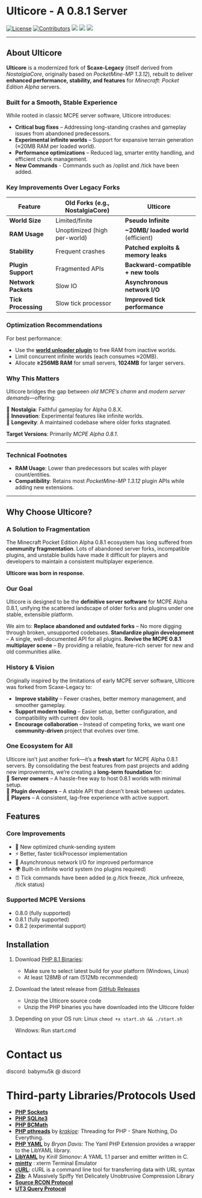 # Ulticore - A 0.8.1 Server

[![License](https://img.shields.io/github/license/Ulticore-Project/Ulticore)]() [![Contributors](https://img.shields.io/github/contributors/Ulticore-Project/Ulticore)]() [![](https://img.shields.io/github/last-commit/Ulticore-Project/Ulticore)]() [![](https://img.shields.io/github/downloads/Ulticore-Project/Ulticore/total)]() [![](https://img.shields.io/github/stars/Ulticore-Project/Ulticore
)]()

---

## **About Ulticore**  

**Ulticore** is a modernized fork of **Scaxe-Legacy** (itself derived from *NostalgiaCore*, originally based on *PocketMine-MP 1.3.12*), rebuilt to deliver **enhanced performance, stability, and features** for *Minecraft: Pocket Edition Alpha* servers.  

### **Built for a Smooth, Stable Experience**  
While rooted in classic MCPE server software, Ulticore introduces:  
- **Critical bug fixes** – Addressing long-standing crashes and gameplay issues from abandoned predecessors.  
- **Experimental infinite worlds** – Support for expansive terrain generation (≈20MB RAM per loaded world).  
- **Performance optimizations** – Reduced lag, smarter entity handling, and efficient chunk management.
- **New Commands** - Commands such as /oplist and /tick have been added. 

### **Key Improvements Over Legacy Forks**  
| Feature          | Old Forks (e.g., NostalgiaCore) | **Ulticore** |  
|------------------|-------------------------------|--------------|  
| **World Size**   | Limited/finite                | **Pseudo Infinite** |  
| **RAM Usage**    | Unoptimized (high per-world)  | **~20MB/ loaded world** (efficient) |  
| **Stability**    | Frequent crashes              | **Patched exploits & memory leaks** |  
| **Plugin Support** | Fragmented APIs              | **Backward-compatible + new tools** |
| **Network Packets** | Slow IO              | **Asynchronous network I/O** |
| **Tick Processing** | Slow tick processor              | **Improved tick performance** |

### **Optimization Recommendations**  
For best performance:  
- Use the [**world unloader plugin**](https://github.com/Ulticore-Project/ulticore-plugins/blob/main/worldunloader.php) to free RAM from inactive worlds.  
- Limit concurrent infinite worlds (each consumes ≈20MB).  
- Allocate **≥256MB RAM** for small servers, **1024MB** for larger servers.  

### **Why This Matters**  
Ulticore bridges the gap between *old MCPE’s charm* and *modern server demands*—offering:  

🔹 **Nostalgia**: Faithful gameplay for Alpha 0.8.X.  
🔹 **Innovation**: Experimental features like infinite worlds.  
🔹 **Longevity**: A maintained codebase where older forks stagnated.  

**Target Versions**: Primarily *MCPE Alpha 0.8.1*.  

---

### **Technical Footnotes**  
- **RAM Usage**: Lower than predecessors but scales with player count/entities.  
- **Compatibility**: Retains most *PocketMine-MP 1.3.12* plugin APIs while adding new extensions.  


---

## **Why Choose Ulticore?**  

### **A Solution to Fragmentation**  
The Minecraft Pocket Edition Alpha 0.8.1 ecosystem has long suffered from **community fragmentation**. Lots of abandoned server forks, incompatible plugins, and unstable builds have made it difficult for players and developers to maintain a consistent multiplayer experience.  

**Ulticore was born in response.**  

### **Our Goal**  
Ulticore is designed to be the **definitive server software** for MCPE Alpha 0.8.1, unifying the scattered landscape of older forks and plugins under one stable, extensible platform.  

We aim to:   **Replace abandoned and outdated forks** – No more digging through broken, unsupported codebases.   **Standardize plugin development** – A single, well-documented API for all plugins.   **Revive the MCPE 0.8.1 multiplayer scene** – By providing a reliable, feature-rich server for new and old communities alike.  

### **History & Vision**  
Originally inspired by the limitations of early MCPE server software, Ulticore was forked from Scaxe-Legacy to:  
- **Improve stability** – Fewer crashes, better memory management, and smoother gameplay.  
- **Support modern tooling** – Easier setup, better configuration, and compatibility with current dev tools.  
- **Encourage collaboration** – Instead of competing forks, we want one **community-driven** project that evolves over time.  

### **One Ecosystem for All**  
Ulticore isn’t just another fork—it’s a **fresh start** for MCPE Alpha 0.8.1 servers. By consolidating the best features from past projects and adding new improvements, we’re creating a **long-term foundation** for:  
🔹 **Server owners** – A hassle-free way to host 0.8.1 worlds with minimal setup.  
🔹 **Plugin developers** – A stable API that doesn’t break between updates.  
🔹 **Players** – A consistent, lag-free experience with active support.  


## Features

### Core Improvements
- 🚀 New optimized chunk-sending system
- ⚡ Better, faster tickProcessor implementation
- 📡 Asynchronous network I/O for improved performance
- 🌍 Built-in infinite world system (no plugins required)
- ⏰ Tick commands have been added (e.g /tick freeze, /tick unfreeze, /tick status)

### Supported MCPE Versions
- 0.8.0 (fully supported)
- 0.8.1 (fully supported)
- 0.8.2 (experimental support)

## Installation

1. Download [PHP 8.1 Binaries](https://github.com/pmmp/PHP-Binaries/releases?page=6):
   - Make sure to select latest build for your platform (Windows, Linux)
   - At least 128MB of ram (512Mb recommended)

2. Download the latest release from [GitHub Releases](https://github.com/Ulticore-Project/Ulticore/releases)
    - Unzip the Ulticore source code
    - Unzip the PHP binaries you have downloaded into the Ulticore folder

3. Depending on your OS run:
   Linux ```chmod +x start.sh && ./start.sh ```
   
   Windows: Run start.cmd

# Contact us

discord: babymu5k @ discord

# Third-party Libraries/Protocols Used
* __[PHP Sockets](http://php.net/manual/en/book.sockets.php)__
* __[PHP SQLite3](http://php.net/manual/en/book.sqlite3.php)__
* __[PHP BCMath](http://php.net/manual/en/book.bc.php)__
* __[PHP pthreads](https://github.com/krakjoe/pthreads)__ by _[krakjoe](https://github.com/krakjoe)_: Threading for PHP - Share Nothing, Do Everything.
* __[PHP YAML](https://code.google.com/p/php-yaml/)__ by _Bryan Davis_: The Yaml PHP Extension provides a wrapper to the LibYAML library.
* __[LibYAML](http://pyyaml.org/wiki/LibYAML)__ by _Kirill Simonov_: A YAML 1.1 parser and emitter written in C.
* __[mintty](https://code.google.com/p/mintty/)__ : xterm Terminal Emulator
* __[cURL](http://curl.haxx.se/)__: cURL is a command line tool for transferring data with URL syntax
* __[Zlib](http://www.zlib.net/)__: A Massively Spiffy Yet Delicately Unobtrusive Compression Library
* __[Source RCON Protocol](https://developer.valvesoftware.com/wiki/Source_RCON_Protocol)__
* __[UT3 Query Protocol](http://wiki.unrealadmin.org/UT3_query_protocol)__
